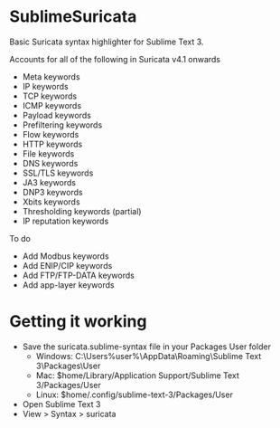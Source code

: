 # SublimeSuricata
Basic Suricata syntax highlighter for Sublime Text 3.

Accounts for all of the following in Suricata v4.1 onwards
- Meta keywords
- IP keywords
- TCP keywords
- ICMP keywords
- Payload keywords
- Prefiltering keywords
- Flow keywords
- HTTP keywords
- File keywords
- DNS keywords
- SSL/TLS keywords
- JA3 keywords
- DNP3 keywords
- Xbits keywords
- Thresholding keywords (partial)
- IP reputation keywords


To do
- Add Modbus keywords
- Add ENIP/CIP keywords
- Add FTP/FTP-DATA keywords
- Add app-layer keywords


# Getting it working
- Save the suricata.sublime-syntax file in your Packages User folder
  - Windows: C:\Users\%user%\AppData\Roaming\Sublime Text 3\Packages\User
  - Mac: $home/Library/Application Support/Sublime Text 3/Packages/User
  - Linux: $home/.config/sublime-text-3/Packages/User
- Open Sublime Text 3
- View > Syntax > suricata
